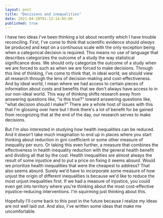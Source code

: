 ```yaml
---
layout: post
title: "Decisions and inequalities"
date: 2021-04-28T01:13:14-05:00
published: true
---
```


I have two ideas I've been thinking a lot about recently which I have trouble reconciling. First, I've come to think that scientific evidence should _always_ be produced and kept on a continuous scale with the only exception being when a categorical decision is required. This means no use of language that describes categorizes the outcome of a study the way statistical significance does. We should only categorize the outcome of a study when we are forced to such as when we are forced to make decisions. Through this line of thinking, I've come to think that, in ideal world, we should view all research through the lens of decision-making and cost-effectiveness. And by ideal world, I mean where we had access to certain pieces of information about costs and benefits that we don't always have access to in our non-ideal world. This way of thinking shifts research away from answering questions like, "is this true?" toward answering questions like, "what decision should I make?" There are a whole host of issues with this that I'm glossing over here but I think there's a lot of benefit for be gained from recognizing that at the end of the day, our research serves to make decisions.

But I'm also interested in studying how health inequalities can be reduced. And it doesn't take much imagination to end up in places where you start thinking about reduction in gini coefficient or some other measure of inequality per euro. Or taking this even further, a measure that combines the effectiveness in health inequality reduction with the general health benefit and dividing all that by the cost. Health inequalities are almost always the result of some injustice and to put a price on fixing it seems absurd. Would we prioritize health inequalities that were the cheapest to address? That also seems absurd. Surely we'd have to incorporate some measure of how unjust the origin of different inequalities is because we'd like to reduce the most unjust inequalities first. If we had a measure of injustice, you could even get into territory where you're thinking about the most cost-effective injustice-reducing interventions. I'm squirming just thinking about this.

Hopefully I'll come back to this post in the future because I realize my ideas are not well laid out. And also, I've written some ideas that make me uncomfortable.




